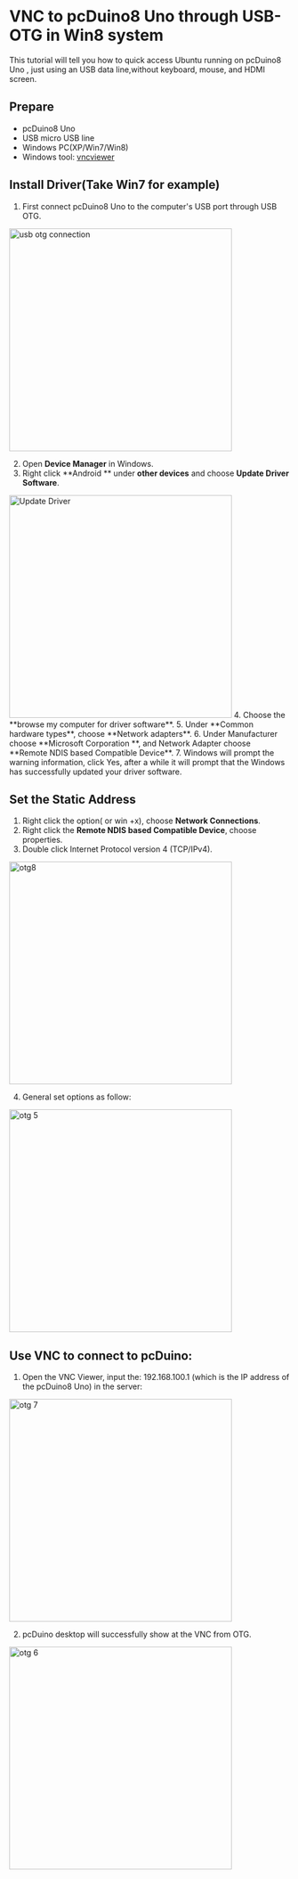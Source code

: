 # VNC to pcDuino8 Uno through USB-OTG in Win8 system
This tutorial will tell you how to quick access Ubuntu running on pcDuino8 Uno , just using an USB data line,without keyboard, mouse, and HDMI screen.

## Prepare
- pcDuino8 Uno
- USB micro USB line
- Windows PC(XP/Win7/Win8)
- Windows tool: [vncviewer](https://www.realvnc.com/download/viewer/)

## Install Driver(Take Win7 for example)

1. First connect pcDuino8 Uno to the computer's USB port through USB OTG.
<img src="/images/usb-otg.png" title="usb otg connection" width="400">

2. Open **Device Manager** in Windows.
3. Right click **Android ** under **other devices** and choose **Update Driver Software**.
<img src="/images/otg1.jpg" title="Update Driver" width="400">
4. Choose the **browse my computer for driver software**.
5. Under **Common hardware types**, choose **Network adapters**.
6. Under Manufacturer choose **Microsoft Corporation **, and Network Adapter choose **Remote NDIS based Compatible Device**.
7. Windows will prompt the warning information, click Yes, after a while it will prompt that the Windows has successfully updated your driver software.

## Set the Static Address
1. Right click the option( or win +x), choose **Network Connections**.
2. Right click the **Remote NDIS based Compatible Device**, choose properties.
3. Double click Internet Protocol version 4 (TCP/IPv4).
<img src="/images/otg8.jpg" title="otg8" width="400">

4. General set options as follow:

<img src="/images/otg5.jpg" title="otg 5" width="400">

## Use VNC to connect to pcDuino:

1. Open the VNC Viewer, input the: 192.168.100.1 (which is the IP address of the pcDuino8 Uno) in the server:

<img src="/images/otg7.png" title="otg 7" width="400">


2. pcDuino desktop will successfully show at the VNC from OTG.

<img src="/images/otg6.png" title="otg 6" width="400">

